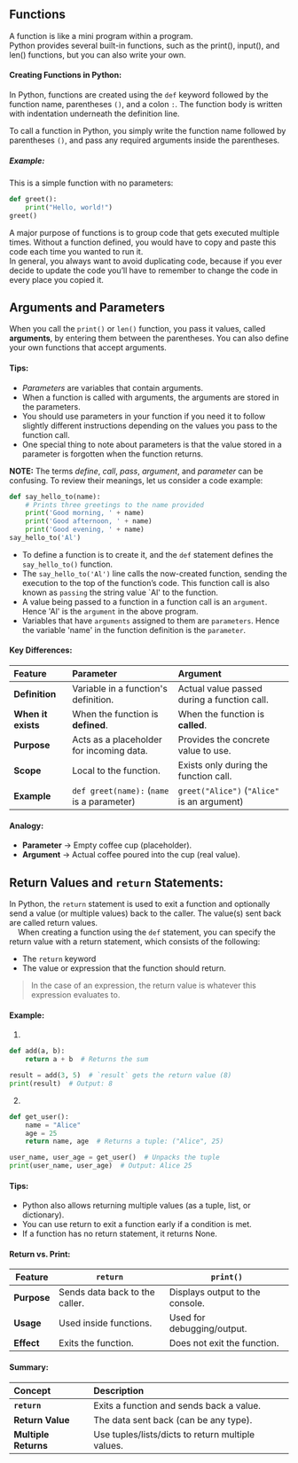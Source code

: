 ## Functions
A function is like a mini program within a program.  
Python provides several built-in functions, such as the print(), input(), and len() functions, but you can also write your own.

#### Creating Functions in Python:
In Python, functions are created using the `def` keyword followed by the function name, parentheses `()`, and a colon `:`. The function body is written with indentation underneath the definition line.  

To call a function in Python, you simply write the function name followed by parentheses `()`, and pass any required arguments inside the parentheses.

##### Example:
This is a simple function with no parameters:
```python
def greet():
    print("Hello, world!")
greet()
```
A major purpose of functions is to group code that gets executed multiple times. Without a function defined, you would have to copy and paste this code each time you wanted to run it.   
    In general, you always want to avoid duplicating code, because if you ever decide to update the code you’ll have to remember to change the code in every place you copied it.

## Arguments and Parameters
When you call the `print()` or `len()` function, you pass it values, called **arguments**, by entering them between the parentheses. You can also define your own functions that accept arguments.  


#### Tips:
- *Parameters* are variables that contain arguments.
- When a function is called with arguments, the arguments are stored in the parameters.
- You should use parameters in your function if you need it to follow slightly different instructions depending on the values you pass to the function call.
- One special thing to note about parameters is that the value stored in a parameter is forgotten when the function returns.

**NOTE:** The terms *define*, *call*, *pass*, *argument*, and *parameter* can be confusing. To review their meanings, let us consider a code example:
```python
def say_hello_to(name):
    # Prints three greetings to the name provided
    print('Good morning, ' + name)
    print('Good afternoon, ' + name)
    print('Good evening, ' + name)
say_hello_to('Al')
```
- To define a function is to create it, and the `def` statement defines the `say_hello_to()` function.
- The `say_hello_to('Al')` line calls the now-created function, sending the execution to the top of the function’s code. This function call is also known as `passing` the string value `Al' to the function.
- A value being passed to a function in a function call is an `argument`. Hence 'Al' is the `argument` in the above program.
- Variables that have `arguments` assigned to them are `parameters`. Hence the variable 'name' in the function definition is the `parameter`.

#### Key Differences:
| Feature            | Parameter                                  | Argument                                    |
|:-------------------|:-------------------------------------------|:--------------------------------------------|
| **Definition**     | Variable in a function's definition.       | Actual value passed during a function call. |
| **When it exists** | When the function is **defined**.          | When the function is **called**.            |
| **Purpose**        | Acts as a placeholder for incoming data.   | Provides the concrete value to use.         |
| **Scope**          | Local to the function.                     | Exists only during the function call.       |
| **Example**        | `def greet(name):` (`name` is a parameter) | `greet("Alice")` (`"Alice"` is an argument) |

#### Analogy:
- **Parameter** → Empty coffee cup (placeholder).
- **Argument** → Actual coffee poured into the cup (real value).

## Return Values and `return` Statements:
In Python, the `return` statement is used to exit a function and optionally send a value (or multiple values) back to the caller. The value(s) sent back are called return values.   
&nbsp;&nbsp;&nbsp;&nbsp;When creating a function using the `def` statement, you can specify the return value with a return statement, which consists of the following:
- The `return` keyword
- The value or expression that the function should return.  

> In the case of an expression, the return value is whatever this expression evaluates to.
#### Example:
1.
```python
def add(a, b):
    return a + b  # Returns the sum

result = add(3, 5)  # `result` gets the return value (8)
print(result)  # Output: 8
```
2.
```python
def get_user():
    name = "Alice"
    age = 25
    return name, age  # Returns a tuple: ("Alice", 25)

user_name, user_age = get_user()  # Unpacks the tuple
print(user_name, user_age)  # Output: Alice 25
```
#### Tips:
- Python also allows returning multiple values (as a tuple, list, or dictionary).
- You can use return to exit a function early if a condition is met.
- If a function has no return statement, it returns None.

#### Return vs. Print:
| Feature       | `return`                          | `print()`                        |
|--------------|----------------------------------|----------------------------------|
| **Purpose**  | Sends data back to the caller.   | Displays output to the console.  |
| **Usage**    | Used inside functions.           | Used for debugging/output.       |
| **Effect**   | Exits the function.              | Does not exit the function.      |

#### Summary:
| Concept          | Description |
|:-----------------|:-----------|
| **`return`** | Exits a function and sends back a value. |
| **Return Value** | The data sent back (can be any type). |
| **Multiple Returns** | Use tuples/lists/dicts to return multiple values. |

